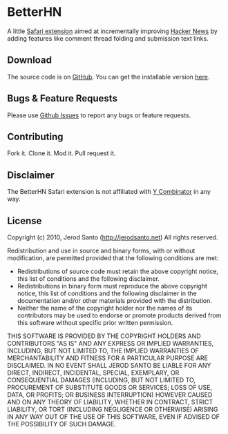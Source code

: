 # BetterHN #

A little [Safari extension][safari] aimed at incrementally improving [Hacker News][hn] by adding features like comment thread folding and submission text links.

## Download ##

The source code is on [GitHub][repo]. You can get the installable version [here][install].

## Bugs & Feature Requests ##

Please use [Github Issues][issues] to report any bugs or feature requests.

## Contributing ##

Fork it. Clone it. Mod it. Pull request it.

## Disclaimer ##

The BetterHN Safari extension is not affiliated with [Y Combinator][yc] in any way.

## License ##

Copyright (c) 2010, Jerod Santo (http://jerodsanto.net)
All rights reserved.

Redistribution and use in source and binary forms, with or without
modification, are permitted provided that the following conditions are met:

  * Redistributions of source code must retain the above copyright
    notice, this list of conditions and the following disclaimer.
  * Redistributions in binary form must reproduce the above copyright
    notice, this list of conditions and the following disclaimer in the
    documentation and/or other materials provided with the distribution.
  * Neither the name of the copyright holder nor the
    names of its contributors may be used to endorse or promote products
    derived from this software without specific prior written permission.

THIS SOFTWARE IS PROVIDED BY THE COPYRIGHT HOLDERS AND CONTRIBUTORS "AS IS" AND
ANY EXPRESS OR IMPLIED WARRANTIES, INCLUDING, BUT NOT LIMITED TO, THE IMPLIED
WARRANTIES OF MERCHANTABILITY AND FITNESS FOR A PARTICULAR PURPOSE ARE
DISCLAIMED. IN NO EVENT SHALL JEROD SANTO BE LIABLE FOR ANY
DIRECT, INDIRECT, INCIDENTAL, SPECIAL, EXEMPLARY, OR CONSEQUENTIAL DAMAGES
(INCLUDING, BUT NOT LIMITED TO, PROCUREMENT OF SUBSTITUTE GOODS OR SERVICES;
LOSS OF USE, DATA, OR PROFITS; OR BUSINESS INTERRUPTION) HOWEVER CAUSED AND
ON ANY THEORY OF LIABILITY, WHETHER IN CONTRACT, STRICT LIABILITY, OR TORT
(INCLUDING NEGLIGENCE OR OTHERWISE) ARISING IN ANY WAY OUT OF THE USE OF THIS
SOFTWARE, EVEN IF ADVISED OF THE POSSIBILITY OF SUCH DAMAGE.

[safari]:http://extensions.apple.com
[repo]:http://github.com/sant0sk1/BetterHN
[install]:http://jerodsanto.net/downloads/safari/BetterHN.safariextz
[hn]:http://news.ycombinator.com/news
[yc]:http://ycombinator.com/
[issues]:http://github.com/sant0sk1/BetterHN/issues
